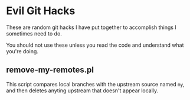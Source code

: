 # Evil Git Hacks

These are random git hacks I have put together to accomplish things I
sometimes need to do.

You should not use these unless you read the code and understand what
you're doing.

## remove-my-remotes.pl

This script compares local branches with the upstream source named `my`,
and then deletes anyting upstream that doesn't appear locally.
